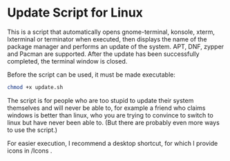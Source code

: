 # Update Script for Linux

This is a script that automatically opens gnome-terminal, konsole, xterm, lxterminal or terminator when executed, then displays the name of the package manager and performs an update of the system.
APT, DNF, zypper and Pacman are supported. After the update has been successfully completed, the terminal window is closed.

Before the script can be used, it must be made executable:
   ```bash
   chmod +x update.sh
   ```
The script is for people who are too stupid to update their system themselves and will never be able to, for example a friend who claims windows is better than linux, who you are trying to convince to switch to linux but have never been able to. (But there are probably even more ways to use the script.)

For easier execution, I recommend a desktop shortcut, for which I provide icons in /Icons .
